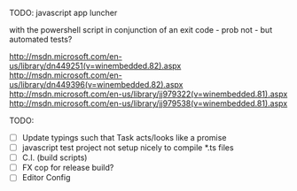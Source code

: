 

TODO: javascript app luncher

with the powershell script in conjunction of an exit code - prob not - but automated tests?

http://msdn.microsoft.com/en-us/library/dn449251(v=winembedded.82).aspx
http://msdn.microsoft.com/en-us/library/dn449396(v=winembedded.82).aspx
http://msdn.microsoft.com/en-us/library/jj979322(v=winembedded.81).aspx
http://msdn.microsoft.com/en-us/library/jj979538(v=winembedded.81).aspx


TODO:

- [ ] Update typings such that Task<T> acts/looks like a promise
- [ ] javascript test project not setup nicely to compile *.ts files
- [ ] C.I. (build scripts)
- [ ] FX cop for release build?
- [ ] Editor Config
